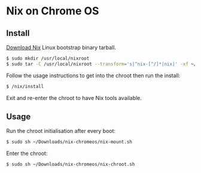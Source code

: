 # Nix on Chrome OS

## Install

[Download Nix](https://nixos.org/nix/download.html) Linux bootstrap binary
tarball.

```sh
$ sudo mkdir /usr/local/nixroot
$ sudo tar -C /usr/local/nixroot --transform='s|^nix-[^/]*|nix|' -xf ~/Downloads/nix-1.8-x86_64-linux.tar.bz2
```

Follow the usage instructions to get into the chroot then run the install:

```sh
$ /nix/install
```

Exit and re-enter the chroot to have Nix tools available.

## Usage

Run the chroot initialisation after every boot:

```sh
$ sudo sh ~/Downloads/nix-chromeos/nix-mount.sh
```

Enter the chroot:

```sh
$ sudo sh ~/Downloads/nix-chromeos/nix-chroot.sh
```
